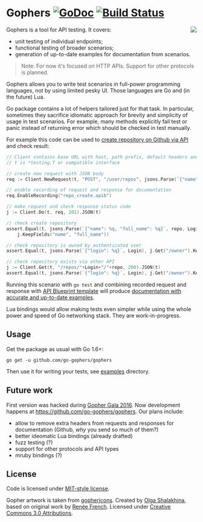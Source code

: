 # Gophers [![GoDoc](https://godoc.org/github.com/go-gophers/gophers?status.svg)](https://godoc.org/github.com/go-gophers/gophers) [![Build Status](https://travis-ci.org/go-gophers/gophers.svg?branch=master)](https://travis-ci.org/go-gophers/gophers)

<img align="right" src="https://github.com/go-gophers/gophers/wiki/logo.png" />

Gophers is a tool for API testing. It covers:
* unit testing of individual endpoints;
* functional testing of broader scenarios;
* generation of up-to-date examples for documentation from scenarios.

> Note: For now it's focused on HTTP APIs. Support for other protocols is planned.

Gophers allows you to write test scenarios in full-power programming languages, not by using
limited pesky UI. Those languages are Go and (in the future) Lua.

Go package contains a lot of helpers tailored just for that task. In particular, sometimes they
sacrifice idiomatic approach for brevity and simplicity of usage in test scenarios. For example,
many methods explicitly fail test or panic instead of returning error which should be checked
in test manually.

For example this code can be used to
[create repository on Github via API](https://developer.github.com/v3/repos/#create)
and check result:
```go
// Client contains base URL with host, path prefix, default headers and query parameters
// t is *testing.T or compatible interface

// create new request with JSON body
req := Client.NewRequest(t, "POST", "/user/repos", jsons.Parse(`{"name": %q}`, repo))

// enable recording of request and response for documentation
req.EnableRecording("repo_create.apib")

// make request and check response status code
j := Client.Do(t, req, 201).JSON(t)

// check create repository
assert.Equal(t, jsons.Parse(`{"name": %q, "full_name": %q}`, repo, Login+"/"+repo),
	j.KeepFields("name", "full_name"))

// check repository is owned by authenticated user
assert.Equal(t, jsons.Parse(`{"login": %q}`, Login), j.Get("/owner").KeepFields("login"))

// check repository exists via other API
j := Client.Get(t, "/repos/"+Login+"/"+repo, 200).JSON(t)
assert.Equal(t, jsons.Parse(`{"login": %q}`, Login), j.Get("/owner").KeepFields("login"))
```

Running this scenario with `go test` and combining recorded request and response with
[API Blueprint template](examples/testing/github/github.apib) will produce
[documentation with accurate and up-to-date examples](https://rawgit.com/go-gophers/gophers/master/examples/testing/github/github.html).

Lua bindings would allow making tests even simpler while using the whole power and speed of Go
networking stack. They are work-in-progress.


## Usage

Get the package as usual with Go 1.6+:
```
go get -u github.com/go-gophers/gophers
```

Then use it for writing your tests, see [examples](examples/) directory.


## Future work

First version was hacked during [Gopher Gala 2016](http://gophergala.com). Now development happens at
https://github.com/go-gophers/gophers. Our plans include:

* allow to remove extra headers from requests and responses for documentation (Github, _why_ you send so much of them?)
* better ideomatic Lua bindings (already drafted)
* fuzz testing (?)
* support for other protocols and API types
* mruby bindings (?)


## License

Code is licensed under [MIT-style license](LICENSE).

Gopher artwork is taken from [gophericons](https://github.com/hackraft/gophericons).
Created by [Olga Shalakhina](https://www.facebook.com/olga.shalakhina), based on original work
by [Renée French](http://reneefrench.blogspot.com). Licensed under
[Creative Commons 3.0 Attributions](http://creativecommons.org/licenses/by/3.0/).
